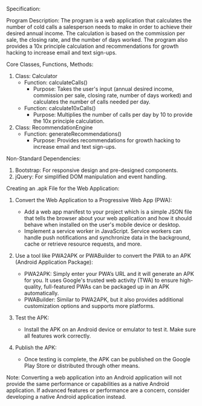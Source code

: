 Specification:

Program Description:
The program is a web application that calculates the number of cold calls a salesperson needs to make in order to achieve their desired annual income. The calculation is based on the commission per sale, the closing rate, and the number of days worked. The program also provides a 10x principle calculation and recommendations for growth hacking to increase email and text sign-ups.

Core Classes, Functions, Methods:
1. Class: Calculator
   - Function: calculateCalls()
     - Purpose: Takes the user's input (annual desired income, commission per sale, closing rate, number of days worked) and calculates the number of calls needed per day.
   - Function: calculate10xCalls()
     - Purpose: Multiplies the number of calls per day by 10 to provide the 10x principle calculation.
2. Class: RecommendationEngine
   - Function: generateRecommendations()
     - Purpose: Provides recommendations for growth hacking to increase email and text sign-ups.

Non-Standard Dependencies:
1. Bootstrap: For responsive design and pre-designed components.
2. jQuery: For simplified DOM manipulation and event handling.

Creating an .apk File for the Web Application:

1. Convert the Web Application to a Progressive Web App (PWA): 
   - Add a web app manifest to your project which is a simple JSON file that tells the browser about your web application and how it should behave when installed on the user's mobile device or desktop.
   - Implement a service worker in JavaScript. Service workers can handle push notifications and synchronize data in the background, cache or retrieve resource requests, and more.

2. Use a tool like PWA2APK or PWABuilder to convert the PWA to an APK (Android Application Package):
   - PWA2APK: Simply enter your PWA’s URL and it will generate an APK for you. It uses Google's trusted web activity (TWA) to ensure high-quality, full-featured PWAs can be packaged up in an APK automatically.
   - PWABuilder: Similar to PWA2APK, but it also provides additional customization options and supports more platforms.

3. Test the APK:
   - Install the APK on an Android device or emulator to test it. Make sure all features work correctly.

4. Publish the APK:
   - Once testing is complete, the APK can be published on the Google Play Store or distributed through other means.

Note: Converting a web application into an Android application will not provide the same performance or capabilities as a native Android application. If advanced features or performance are a concern, consider developing a native Android application instead.